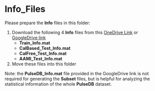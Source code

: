# Info_Files

Please prepare the **Info** files in this folder:

1. Download the following 4 **Info** files from this [OneDrive Link](https://rutgersconnect-my.sharepoint.com/:f:/g/personal/ww329_soe_rutgers_edu/Ern2XAhBoLhLsPF_KrAVbQEBy_hVSIKg3iZawRscJEO1LA?e=qeasPY) or [GoogleDrive link](https://drive.google.com/drive/folders/1wcw4PEGttM3EY0-syayp2Q3rPHIQ1hns?usp=sharing)
   * **Train_Info.mat**
   * **CalBased_Test_Info.mat**
   * **CalFree_Test_Info.mat**
   * **AAMI_Test_Info.mat**
2. Move these files into this folder

Note: the **PulseDB_Info.mat** file provided in the GoogleDrive link is not required for generating the **Subset** files, but is helpful for analyzing the statistical information of the whole **PulseDB** dataset. 
